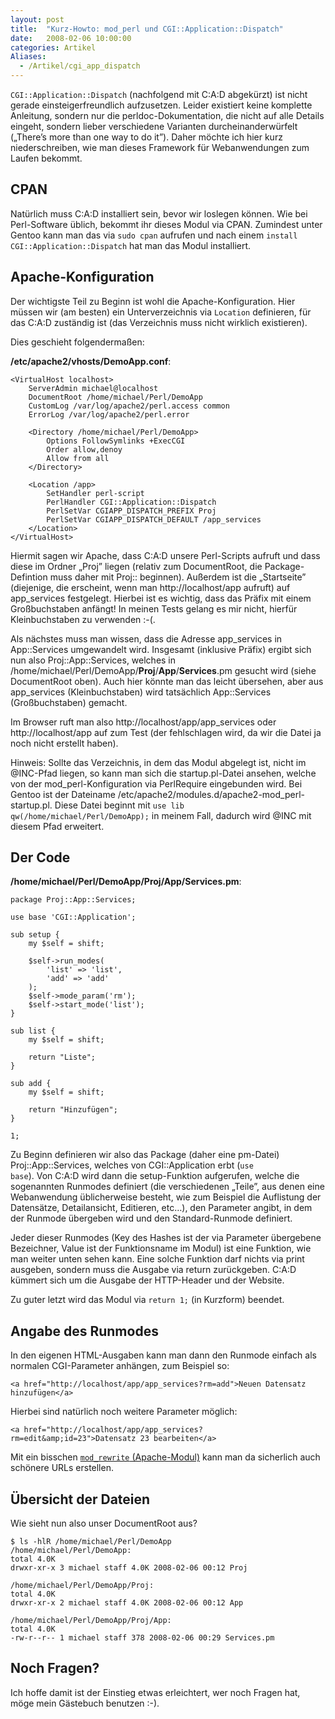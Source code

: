 ```yaml
---
layout: post
title:  "Kurz-Howto: mod_perl und CGI::Application::Dispatch"
date:   2008-02-06 10:00:00
categories: Artikel
Aliases:
  - /Artikel/cgi_app_dispatch
---
```


`CGI::Application::Dispatch` (nachfolgend mit C:A:D abgekürzt) ist
nicht gerade einsteigerfreundlich aufzusetzen. Leider existiert keine komplette
Anleitung, sondern nur die perldoc-Dokumentation, die nicht auf alle Details
eingeht, sondern lieber verschiedene Varianten durcheinanderwürfelt
(„There’s more than one way to do it”). Daher möchte ich hier kurz
niederschreiben, wie man dieses Framework für Webanwendungen zum Laufen
bekommt.

## CPAN

Natürlich muss C:A:D installiert sein, bevor wir loslegen können. Wie bei
Perl-Software üblich, bekommt ihr dieses Modul via CPAN. Zumindest unter Gentoo
kann man das via <code>sudo cpan</code> aufrufen und nach einem <code>install
CGI::Application::Dispatch</code> hat man das Modul installiert.

## Apache-Konfiguration

Der wichtigste Teil zu Beginn ist wohl die Apache-Konfiguration. Hier müssen
wir (am besten) ein Unterverzeichnis via `Location` definieren, für
das C:A:D zuständig ist (das Verzeichnis muss nicht wirklich existieren).

Dies geschieht folgendermaßen:

**/etc/apache2/vhosts/DemoApp.conf**:

```
<VirtualHost localhost>
	ServerAdmin michael@localhost
	DocumentRoot /home/michael/Perl/DemoApp
	CustomLog /var/log/apache2/perl.access common
	ErrorLog /var/log/apache2/perl.error

	<Directory /home/michael/Perl/DemoApp>
		Options FollowSymlinks +ExecCGI
		Order allow,denoy
		Allow from all
	</Directory>

	<Location /app>
		SetHandler perl-script
		PerlHandler CGI::Application::Dispatch
		PerlSetVar CGIAPP_DISPATCH_PREFIX Proj
		PerlSetVar CGIAPP_DISPATCH_DEFAULT /app_services
	</Location>
</VirtualHost>
```

Hiermit sagen wir Apache, dass C:A:D unsere Perl-Scripts aufruft und dass diese
im Ordner „Proj” liegen (relativ zum DocumentRoot, die Package-Defintion muss
daher mit Proj:: beginnen). Außerdem ist die „Startseite” (diejenige, die
erscheint, wenn man http://localhost/app aufruft) auf app_services festgelegt.
Hierbei ist es wichtig, dass das Präfix mit einem Großbuchstaben anfängt! In
meinen Tests gelang es mir nicht, hierfür Kleinbuchstaben zu verwenden :-(.

Als nächstes muss man wissen, dass die Adresse app_services in App::Services
umgewandelt wird. Insgesamt (inklusive Präfix) ergibt sich nun also
Proj::App::Services, welches in
/home/michael/Perl/DemoApp/<strong>Proj</strong>/<strong>App</strong>/<strong>Services</strong>.pm
gesucht wird (siehe DocumentRoot oben). Auch hier könnte man das leicht
übersehen, aber aus app_services (Kleinbuchstaben) wird tatsächlich
App::Services (Großbuchstaben) gemacht.

Im Browser ruft man also http://localhost/app/app_services oder
http://localhost/app auf zum Test (der fehlschlagen wird, da wir die Datei ja
noch nicht erstellt haben).

Hinweis: Sollte das Verzeichnis, in dem das Modul abgelegt ist, nicht im
@INC-Pfad liegen, so kann man sich die startup.pl-Datei ansehen, welche von der
mod_perl-Konfiguration via PerlRequire eingebunden wird. Bei Gentoo ist der
Dateiname /etc/apache2/modules.d/apache2-mod_perl-startup.pl. Diese Datei
beginnt mit <code>use lib qw(/home/michael/Perl/DemoApp);</code> in meinem
Fall, dadurch wird @INC mit diesem Pfad erweitert.

## Der Code

**/home/michael/Perl/DemoApp/Proj/App/Services.pm**:

```
package Proj::App::Services;

use base 'CGI::Application';

sub setup {
	my $self = shift;

	$self->run_modes(
		'list' => 'list',
		'add' => 'add'
	);
	$self->mode_param('rm');
	$self->start_mode('list');
}

sub list {
	my $self = shift;

	return "Liste";
}

sub add {
	my $self = shift;

	return "Hinzufügen";
}

1;
```

Zu Beginn definieren wir also das Package (daher eine pm-Datei)
Proj::App::Services, welches von CGI::Application erbt (<code>use base</code>).
Von C:A:D wird dann die setup-Funktion aufgerufen, welche die sogenannten
Runmodes definiert (die verschiedenen „Teile”, aus denen eine Webanwendung
üblicherweise besteht, wie zum Beispiel die Auflistung der Datensätze,
Detailansicht, Editieren, etc…), den Parameter angibt, in dem der Runmode
übergeben wird und den Standard-Runmode definiert.

Jeder dieser Runmodes (Key des Hashes ist der via Parameter übergebene
Bezeichner, Value ist der Funktionsname im Modul) ist eine Funktion, wie man
weiter unten sehen kann. Eine solche Funktion darf nichts via print ausgeben,
sondern muss die Ausgabe via return zurückgeben. C:A:D kümmert sich um die
Ausgabe der HTTP-Header und der Website.


Zu guter letzt wird das Modul via <code>return 1;</code> (in Kurzform) beendet.

## Angabe des Runmodes

In den eigenen HTML-Ausgaben kann man dann den Runmode einfach als normalen
CGI-Parameter anhängen, zum Beispiel so:

```
<a href="http://localhost/app/app_services?rm=add">Neuen Datensatz hinzufügen</a>
```


Hierbei sind natürlich noch weitere Parameter möglich:

```
<a href="http://localhost/app/app_services?rm=edit&amp;id=23">Datensatz 23 bearbeiten</a>
```
Mit ein bisschen <a
href="http://httpd.apache.org/docs/2.0/mod/mod_rewrite.html" target="_blank"
title="httpd.apache.org: mod_rewrite"><code>mod_rewrite</code>
(Apache-Modul)</a> kann man da sicherlich auch schönere URLs erstellen.

## Übersicht der Dateien

Wie sieht nun also unser DocumentRoot aus?

```
$ ls -hlR /home/michael/Perl/DemoApp
/home/michael/Perl/DemoApp:
total 4.0K
drwxr-xr-x 3 michael staff 4.0K 2008-02-06 00:12 Proj

/home/michael/Perl/DemoApp/Proj:
total 4.0K
drwxr-xr-x 2 michael staff 4.0K 2008-02-06 00:12 App

/home/michael/Perl/DemoApp/Proj/App:
total 4.0K
-rw-r--r-- 1 michael staff 378 2008-02-06 00:29 Services.pm
```

## Noch Fragen?

Ich hoffe damit ist der Einstieg etwas erleichtert, wer noch Fragen hat, möge
mein Gästebuch benutzen :-).
